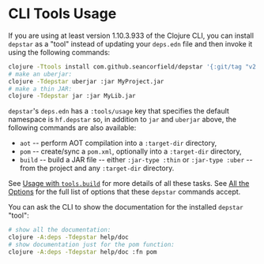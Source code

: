# CLI Tools Usage

If you are using at least version 1.10.3.933 of the Clojure CLI, you can install `depstar` as a "tool" instead of updating your `deps.edn` file and then invoke it using the following commands:

```bash
clojure -Ttools install com.github.seancorfield/depstar '{:git/tag "v2.1.303"}' :as depstar
# make an uberjar:
clojure -Tdepstar uberjar :jar MyProject.jar
# make a thin JAR:
clojure -Tdepstar jar :jar MyLib.jar
```

`depstar`'s `deps.edn` has a `:tools/usage` key that specifies the default namespace is `hf.depstar` so, in addition to `jar` and `uberjar` above, the following commands are also available:
* `aot` -- perform AOT compilation into a `:target-dir` directory,
* `pom` -- create/sync a `pom.xml`, optionally into a `:target-dir` directory,
* `build` -- build a JAR file -- either `:jar-type :thin` or `:jar-type :uber` -- from the project and any `:target-dir` directory.

See [Usage with `tools.build`](tools-build.md) for more details of all these tasks. See [All the Options](options.md) for the full list of options that these `depstar` commands accept.

You can ask the CLI to show the documentation for the installed `depstar` "tool":

```bash
# show all the documentation:
clojure -A:deps -Tdepstar help/doc
# show documentation just for the pom function:
clojure -A:deps -Tdepstar help/doc :fn pom
```
